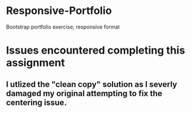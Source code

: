 # Responsive-Portfolio
Bootstrap portfolio exercise; responsive format
# Issues encountered completing this assignment

## I utlized the "clean copy" solution as I severly damaged my original attempting to fix the centering issue.

##